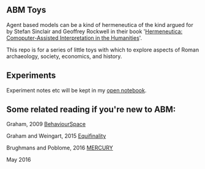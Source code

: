 ## ABM Toys

Agent based models can be a kind of hermeneutica of the kind argued for by Stefan Sinclair and Geoffrey Rockwell in their book '[Hermeneutica: Comoputer-Assisted Interpretation in the Humanities](http://hermeneuti.ca/)'.

This repo is for a series of little toys with which to explore aspects of Roman archaeology, society, economics, and history.

## Experiments
Experiment notes etc will be kept in my [open notebook](http://smgprojects.github.io).

## Some related reading if you're new to ABM:

Graham, 2009 [BehaviourSpace](http://www.digitalstudies.org/ojs/index.php/digital_studies/article/view/172/214)

Graham and Weingart, 2015 [Equifinality](http://www.scottbot.net/HIAL/wp-content/uploads/2011/11/Preprint-Graham-and-Weingart.pdf)

Brughmans and Poblome, 2016 [MERCURY](http://jasss.soc.surrey.ac.uk/19/1/3.html)



May 2016
